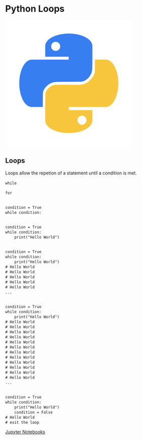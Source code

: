 # Python Loops

<img class="fragment" src="../images/Python-logo.png" width="400" height="400">



## Loops 

Loops allow the repetion of a statement until a condition is met.

`while`  <!-- .element: class="fragment" data-fragment-index="1" -->

`for`  <!-- .element: class="fragment" data-fragment-index="2" -->



<section data-auto-animate>
<pre data-id="code-animation"><code data-line-numbers>
condition = True
while condition:
</code></pre>
</section>
<section data-auto-animate>
<pre data-id="code-animation"><code data-line-numbers>
condition = True
while condition:
    print("Hello World")
</code></pre>
</section>
<section data-auto-animate>
<pre data-id="code-animation"><code data-line-numbers>
condition = True
while condition:
    print("Hello World")
# Hello World
# Hello World
# Hello World
# Hello World
# Hello World
...
</code></pre>
</section>
<section data-auto-animate>
<pre data-id="code-animation"><code data-line-numbers=>
condition = True
while condition:
    print("Hello World")
# Hello World
# Hello World
# Hello World
# Hello World
# Hello World
# Hello World
# Hello World
# Hello World
# Hello World
# Hello World
# Hello World
# Hello World
...
</code></pre>
</section>
<section data-auto-animate>
<pre data-id="code-animation"><code data-line-numbers=2|3|4|6|5|3|7>
condition = True
while condition:
    print("Hello World")
    condition = False
# Hello World
# exit the loop
</code></pre>
</section>




[Jupyter Notebooks](http://localhost:8888/notebooks/Desktop/intro_python/08_loops.ipynb)